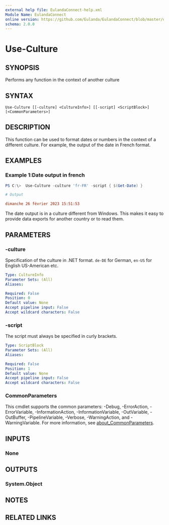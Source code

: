 ```yaml
---
external help file: EulandaConnect-help.xml
Module Name: EulandaConnect
online version: https://github.com/Eulanda/EulandaConnect/blob/master/docs/Use-Culture.md
schema: 2.0.0
---
```


# Use-Culture

## SYNOPSIS
Performs any function in the context of another culture

## SYNTAX

```
Use-Culture [[-culture] <CultureInfo>] [[-script] <ScriptBlock>] [<CommonParameters>]
```

## DESCRIPTION
This function can be used to format dates or numbers in the context of a different culture. For example, the output of the date in French format.

## EXAMPLES

### Example 1:Date output in french
```powershell
PS C:\>  Use-Culture -culture 'fr-FR' -script { $(Get-Date) }
```

```ini
# Output

dimanche 26 février 2023 15:51:53
```

The date output is in a culture different from Windows. This makes it easy to provide data exports for another country or to read them.

## PARAMETERS

### -culture
Specification of the culture in .NET format. `de-DE` for German, `en-US` for English US-American etc.

```yaml
Type: CultureInfo
Parameter Sets: (All)
Aliases:

Required: False
Position: 0
Default value: None
Accept pipeline input: False
Accept wildcard characters: False
```

### -script
The script must always be specified in curly brackets.

```yaml
Type: ScriptBlock
Parameter Sets: (All)
Aliases:

Required: False
Position: 1
Default value: None
Accept pipeline input: False
Accept wildcard characters: False
```

### CommonParameters
This cmdlet supports the common parameters: -Debug, -ErrorAction, -ErrorVariable, -InformationAction, -InformationVariable, -OutVariable, -OutBuffer, -PipelineVariable, -Verbose, -WarningAction, and -WarningVariable. For more information, see [about_CommonParameters](http://go.microsoft.com/fwlink/?LinkID=113216).

## INPUTS

### None

## OUTPUTS

### System.Object
## NOTES

## RELATED LINKS
